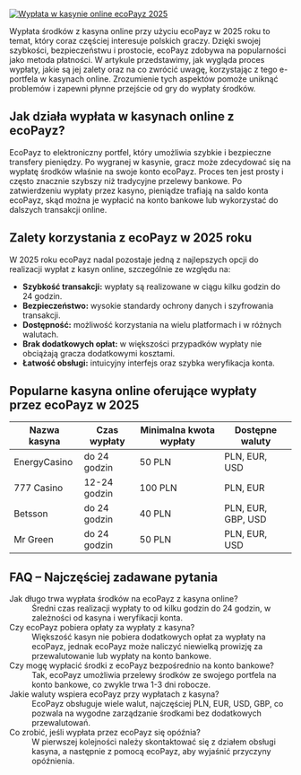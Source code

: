 [![Wypłata w kasynie online ecoPayz 2025](https://123-caf.pages.dev/gitsignup.png)](https://vrmoo.ru/Bt82HjjY)

<p>Wypłata środków z kasyna online przy użyciu ecoPayz w 2025 roku to temat, który coraz częściej interesuje polskich graczy. Dzięki swojej szybkości, bezpieczeństwu i prostocie, ecoPayz zdobywa na popularności jako metoda płatności. W artykule przedstawimy, jak wygląda proces wypłaty, jakie są jej zalety oraz na co zwrócić uwagę, korzystając z tego e-portfela w kasynach online. Zrozumienie tych aspektów pomoże uniknąć problemów i zapewni płynne przejście od gry do wypłaty środków.</p>  <h2>Jak działa wypłata w kasynach online z ecoPayz?</h2> <p>EcoPayz to elektroniczny portfel, który umożliwia szybkie i bezpieczne transfery pieniędzy. Po wygranej w kasynie, gracz może zdecydować się na wypłatę środków właśnie na swoje konto ecoPayz. Proces ten jest prosty i często znacznie szybszy niż tradycyjne przelewy bankowe. Po zatwierdzeniu wypłaty przez kasyno, pieniądze trafiają na saldo konta ecoPayz, skąd można je wypłacić na konto bankowe lub wykorzystać do dalszych transakcji online.</p>  <h2>Zalety korzystania z ecoPayz w 2025 roku</h2> <p>W 2025 roku ecoPayz nadal pozostaje jedną z najlepszych opcji do realizacji wypłat z kasyn online, szczególnie ze względu na:</p> <ul>   <li><strong>Szybkość transakcji:</strong> wypłaty są realizowane w ciągu kilku godzin do 24 godzin.</li>   <li><strong>Bezpieczeństwo:</strong> wysokie standardy ochrony danych i szyfrowania transakcji.</li>   <li><strong>Dostępność:</strong> możliwość korzystania na wielu platformach i w różnych walutach.</li>   <li><strong>Brak dodatkowych opłat:</strong> w większości przypadków wypłaty nie obciążają gracza dodatkowymi kosztami.</li>   <li><strong>Łatwość obsługi:</strong> intuicyjny interfejs oraz szybka weryfikacja konta.</li> </ul>  <h2>Popularne kasyna online oferujące wypłaty przez ecoPayz w 2025</h2> <table>   <thead>     <tr>       <th>Nazwa kasyna</th>       <th>Czas wypłaty</th>       <th>Minimalna kwota wypłaty</th>       <th>Dostępne waluty</th>     </tr>   </thead>   <tbody>     <tr>       <td>EnergyCasino</td>       <td>do 24 godzin</td>       <td>50 PLN</td>       <td>PLN, EUR, USD</td>     </tr>     <tr>       <td>777 Casino</td>       <td>12-24 godzin</td>       <td>100 PLN</td>       <td>PLN, EUR</td>     </tr>     <tr>       <td>Betsson</td>       <td>do 24 godzin</td>       <td>40 PLN</td>       <td>PLN, EUR, GBP, USD</td>     </tr>     <tr>       <td>Mr Green</td>       <td>do 24 godzin</td>       <td>50 PLN</td>       <td>PLN, EUR, USD</td>     </tr>   </tbody> </table>  <h2>FAQ – Najczęściej zadawane pytania</h2> <dl>   <dt>Jak długo trwa wypłata środków na ecoPayz z kasyna online?</dt>   <dd>Średni czas realizacji wypłaty to od kilku godzin do 24 godzin, w zależności od kasyna i weryfikacji konta.</dd>      <dt>Czy ecoPayz pobiera opłaty za wypłaty z kasyna?</dt>   <dd>Większość kasyn nie pobiera dodatkowych opłat za wypłaty na ecoPayz, jednak ecoPayz może naliczyć niewielką prowizję za przewalutowanie lub wypłaty na konto bankowe.</dd>      <dt>Czy mogę wypłacić środki z ecoPayz bezpośrednio na konto bankowe?</dt>   <dd>Tak, ecoPayz umożliwia przelewy środków ze swojego portfela na konto bankowe, co zwykle trwa 1-3 dni robocze.</dd>      <dt>Jakie waluty wspiera ecoPayz przy wypłatach z kasyna?</dt>   <dd>EcoPayz obsługuje wiele walut, najczęściej PLN, EUR, USD, GBP, co pozwala na wygodne zarządzanie środkami bez dodatkowych przewalutowań.</dd>      <dt>Co zrobić, jeśli wypłata przez ecoPayz się opóźnia?</dt>   <dd>W pierwszej kolejności należy skontaktować się z działem obsługi kasyna, a następnie z pomocą ecoPayz, aby wyjaśnić przyczyny opóźnienia.</dd> </dl>